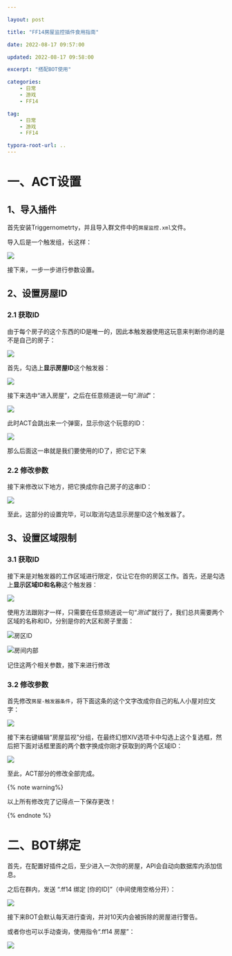 ```yaml
---

layout: post

title: "FF14房屋监控插件食用指南"

date: 2022-08-17 09:57:00	

updated: 2022-08-17 09:58:00	

excerpt: "搭配BOT使用"

categories: 
	- 日常
	- 游戏
	- FF14

tag: 
	- 日常
	- 游戏
	- FF14

typora-root-url: ..
---
```






# 一、ACT设置

## 1、导入插件

首先安装Triggernometrty，并且导入群文件中的`房屋监控.xml`文件。

导入后是一个触发组，长这样：

![](/images/posts/ff14house/image-20220817100105998.png)

接下来，一步一步进行参数设置。



## 2、设置房屋ID

### 2.1 获取ID

由于每个房子的这个东西的ID是唯一的，因此本触发器使用这玩意来判断你进的是不是自己的房子：

![](/images/posts/ff14house/image-20220817100434577.png)

首先，勾选上**显示房屋ID**这个触发器：

![](/images/posts/ff14house/image-20220817100547824.png)

接下来选中“进入房屋”，之后在任意频道说一句“*测试*”：

![](/images/posts/ff14house/image-20220817100713891.png)

此时ACT会跳出来一个弹窗，显示你这个玩意的ID：

![](/images/posts/ff14house/image-20220817100836190.png)

那么后面这一串就是我们要使用的ID了，把它记下来

### 2.2 修改参数

接下来修改以下地方，把它换成你自己房子的这串ID：

![](/images/posts/ff14house/image-20220817101108381.png)

至此，这部分的设置完毕，可以取消勾选显示房屋ID这个触发器了。



## 3、设置区域限制

### 3.1 获取ID

接下来是对触发器的工作区域进行限定，仅让它在你的房区工作。首先，还是勾选上**显示区域ID和名称**这个触发器：

![](/images/posts/ff14house/image-20220817101435840.png)

使用方法跟刚才一样，只需要在任意频道说一句“*测试*”就行了，我们总共需要两个区域的名称和ID，分别是你的大区和房子里面：

![房区ID](/images/posts/ff14house/image-20220817101835964.png)

![房间内部](/images/posts/ff14house/image-20220817101927231.png)

记住这两个相关参数，接下来进行修改

### 3.2 修改参数

首先修改`房屋-触发器条件`，将下面这条的这个文字改成你自己的私人小屋对应文字：

![](/images/posts/ff14house/image-20220817102300258.png)

接下来右键编辑“房屋监视”分组，在最终幻想XIV选项卡中勾选上这个复选框，然后把下面对话框里面的两个数字换成你刚才获取到的两个区域ID：

![](/images/posts/ff14house/image-20220817102505574.png)

至此，ACT部分的修改全部完成。



{% note warning%}

以上所有修改完了记得点一下保存更改！

{% endnote %}



# 二、BOT绑定

首先，在配置好插件之后，至少进入一次你的房屋，API会自动向数据库内添加信息。

之后在群内，发送 “.ff14 绑定 [你的ID]”（中间使用空格分开）：

![](/images/posts/ff14house/image-20220817102945897.png)

接下来BOT会默认每天进行查询，并对10天内会被拆除的房屋进行警告。

或者你也可以手动查询，使用指令“.ff14 房屋”：

![](/images/posts/ff14house/image-20220817103119887.png)
